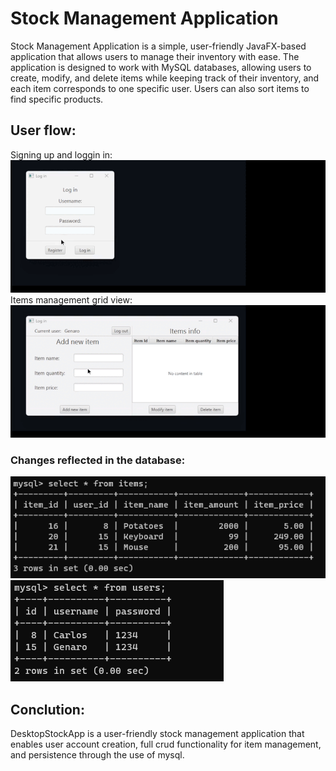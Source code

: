 # Stock Management Application
Stock Management Application is a simple, user-friendly JavaFX-based application that allows users to manage their inventory with ease. The application is designed to work with MySQL databases, allowing users to create, modify, and delete items while keeping track of their inventory, and each item corresponds to one specific user. Users can also sort items to find specific products.


## User flow:  

Signing up and loggin in:  
![User Flow GIF 1](/Screenshots/SignUp&LogIn.gif)    
Items management grid view:  
![User Flow GIF 2](/Screenshots/Items.gif)  

### Changes reflected in the database:

![SqlItems](/Screenshots/SqlItems.png)
![SqlUsers](/Screenshots/SqlUsers.png)

## Conclution:
DesktopStockApp is a user-friendly stock management application that enables user account creation, full crud functionality for item management, and persistence through the use of mysql.
